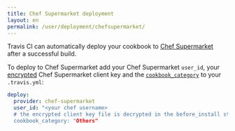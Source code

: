 ```yaml
---
title: Chef Supermarket deployment
layout: en
permalink: /user/deployment/chefsupermarket/
---
```


Travis CI can automatically deploy your cookbook to [Chef
Supermarket](https://supermarket.chef.io/) after a successful build.

To deploy to Chef Supermarket add your Chef Supermarket `user_id`, your
[encrypted](/user/encrypting-files) Chef Supermarket client key and the
[`cookbook_category`](https://docs.getchef.com/knife_cookbook_site.html#id12) to
your `.travis.yml`:

```yaml
deploy:
  provider: chef-supermarket
  user_id: "<your chef username>
  # the encrypted client key file is decrypted in the before_install stage of the build when you add it using the instructions above
  cookbook_category: "Others"
```
